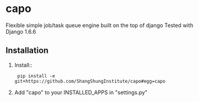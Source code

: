 capo
====

Flexible simple job/task queue engine built on the top of django
Tested with Django 1.6.6

Installation
------------


1. Install::
    
        pip install -e git+https://github.com/ShangShungInstitute/capo#egg=capo

2. Add "capo" to your INSTALLED_APPS in "settings.py" 
